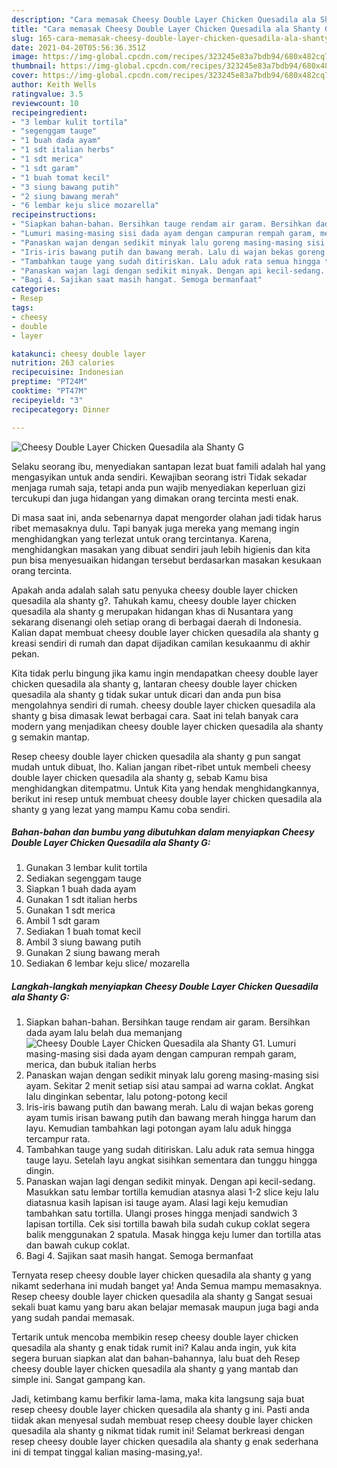 ```yaml
---
description: "Cara memasak Cheesy Double Layer Chicken Quesadila ala Shanty G yang lezat Untuk Jualan"
title: "Cara memasak Cheesy Double Layer Chicken Quesadila ala Shanty G yang lezat Untuk Jualan"
slug: 165-cara-memasak-cheesy-double-layer-chicken-quesadila-ala-shanty-g-yang-lezat-untuk-jualan
date: 2021-04-20T05:56:36.351Z
image: https://img-global.cpcdn.com/recipes/323245e83a7bdb94/680x482cq70/cheesy-double-layer-chicken-quesadila-ala-shanty-g-foto-resep-utama.jpg
thumbnail: https://img-global.cpcdn.com/recipes/323245e83a7bdb94/680x482cq70/cheesy-double-layer-chicken-quesadila-ala-shanty-g-foto-resep-utama.jpg
cover: https://img-global.cpcdn.com/recipes/323245e83a7bdb94/680x482cq70/cheesy-double-layer-chicken-quesadila-ala-shanty-g-foto-resep-utama.jpg
author: Keith Wells
ratingvalue: 3.5
reviewcount: 10
recipeingredient:
- "3 lembar kulit tortila"
- "segenggam tauge"
- "1 buah dada ayam"
- "1 sdt italian herbs"
- "1 sdt merica"
- "1 sdt garam"
- "1 buah tomat kecil"
- "3 siung bawang putih"
- "2 siung bawang merah"
- "6 lembar keju slice mozarella"
recipeinstructions:
- "Siapkan bahan-bahan. Bersihkan tauge rendam air garam. Bersihkan dada ayam lalu belah dua memanjang"
- "Lumuri masing-masing sisi dada ayam dengan campuran rempah garam, merica, dan bubuk italian herbs"
- "Panaskan wajan dengan sedikit minyak lalu goreng masing-masing sisi ayam. Sekitar 2 menit setiap sisi atau sampai ad warna coklat. Angkat lalu dinginkan sebentar, lalu potong-potong kecil"
- "Iris-iris bawang putih dan bawang merah. Lalu di wajan bekas goreng ayam tumis irisan bawang putih dan bawang merah hingga harum dan layu. Kemudian tambahkan lagi potongan ayam lalu aduk hingga tercampur rata."
- "Tambahkan tauge yang sudah ditiriskan. Lalu aduk rata semua hingga tauge layu. Setelah layu angkat sisihkan sementara dan tunggu hingga dingin."
- "Panaskan wajan lagi dengan sedikit minyak. Dengan api kecil-sedang. Masukkan satu lembar tortilla kemudian atasnya alasi 1-2 slice keju lalu diatasnua kasih lapisan isi tauge ayam. Alasi lagi keju kemudian tambahkan satu tortilla. Ulangi proses hingga menjadi sandwich 3 lapisan tortilla. Cek sisi tortilla bawah bila sudah cukup coklat segera balik menggunakan 2 spatula. Masak hingga keju lumer dan tortilla atas dan bawah cukup coklat."
- "Bagi 4. Sajikan saat masih hangat. Semoga bermanfaat"
categories:
- Resep
tags:
- cheesy
- double
- layer

katakunci: cheesy double layer 
nutrition: 263 calories
recipecuisine: Indonesian
preptime: "PT24M"
cooktime: "PT47M"
recipeyield: "3"
recipecategory: Dinner

---
```



![Cheesy Double Layer Chicken Quesadila ala Shanty G](https://img-global.cpcdn.com/recipes/323245e83a7bdb94/680x482cq70/cheesy-double-layer-chicken-quesadila-ala-shanty-g-foto-resep-utama.jpg)

Selaku seorang ibu, menyediakan santapan lezat buat famili adalah hal yang mengasyikan untuk anda sendiri. Kewajiban seorang istri Tidak sekadar menjaga rumah saja, tetapi anda pun wajib menyediakan keperluan gizi tercukupi dan juga hidangan yang dimakan orang tercinta mesti enak.

Di masa  saat ini, anda sebenarnya dapat mengorder olahan jadi tidak harus ribet memasaknya dulu. Tapi banyak juga mereka yang memang ingin menghidangkan yang terlezat untuk orang tercintanya. Karena, menghidangkan masakan yang dibuat sendiri jauh lebih higienis dan kita pun bisa menyesuaikan hidangan tersebut berdasarkan masakan kesukaan orang tercinta. 



Apakah anda adalah salah satu penyuka cheesy double layer chicken quesadila ala shanty g?. Tahukah kamu, cheesy double layer chicken quesadila ala shanty g merupakan hidangan khas di Nusantara yang sekarang disenangi oleh setiap orang di berbagai daerah di Indonesia. Kalian dapat membuat cheesy double layer chicken quesadila ala shanty g kreasi sendiri di rumah dan dapat dijadikan camilan kesukaanmu di akhir pekan.

Kita tidak perlu bingung jika kamu ingin mendapatkan cheesy double layer chicken quesadila ala shanty g, lantaran cheesy double layer chicken quesadila ala shanty g tidak sukar untuk dicari dan anda pun bisa mengolahnya sendiri di rumah. cheesy double layer chicken quesadila ala shanty g bisa dimasak lewat berbagai cara. Saat ini telah banyak cara modern yang menjadikan cheesy double layer chicken quesadila ala shanty g semakin mantap.

Resep cheesy double layer chicken quesadila ala shanty g pun sangat mudah untuk dibuat, lho. Kalian jangan ribet-ribet untuk membeli cheesy double layer chicken quesadila ala shanty g, sebab Kamu bisa menghidangkan ditempatmu. Untuk Kita yang hendak menghidangkannya, berikut ini resep untuk membuat cheesy double layer chicken quesadila ala shanty g yang lezat yang mampu Kamu coba sendiri.

<!--inarticleads1-->

##### Bahan-bahan dan bumbu yang dibutuhkan dalam menyiapkan Cheesy Double Layer Chicken Quesadila ala Shanty G:

1. Gunakan 3 lembar kulit tortila
1. Sediakan segenggam tauge
1. Siapkan 1 buah dada ayam
1. Gunakan 1 sdt italian herbs
1. Gunakan 1 sdt merica
1. Ambil 1 sdt garam
1. Sediakan 1 buah tomat kecil
1. Ambil 3 siung bawang putih
1. Gunakan 2 siung bawang merah
1. Sediakan 6 lembar keju slice/ mozarella




<!--inarticleads2-->

##### Langkah-langkah menyiapkan Cheesy Double Layer Chicken Quesadila ala Shanty G:

1. Siapkan bahan-bahan. Bersihkan tauge rendam air garam. Bersihkan dada ayam lalu belah dua memanjang
<img src="https://img-global.cpcdn.com/steps/6d0630cc174970c2/160x128cq70/cheesy-double-layer-chicken-quesadila-ala-shanty-g-langkah-memasak-1-foto.jpg" alt="Cheesy Double Layer Chicken Quesadila ala Shanty G">1. Lumuri masing-masing sisi dada ayam dengan campuran rempah garam, merica, dan bubuk italian herbs
1. Panaskan wajan dengan sedikit minyak lalu goreng masing-masing sisi ayam. Sekitar 2 menit setiap sisi atau sampai ad warna coklat. Angkat lalu dinginkan sebentar, lalu potong-potong kecil
1. Iris-iris bawang putih dan bawang merah. Lalu di wajan bekas goreng ayam tumis irisan bawang putih dan bawang merah hingga harum dan layu. Kemudian tambahkan lagi potongan ayam lalu aduk hingga tercampur rata.
1. Tambahkan tauge yang sudah ditiriskan. Lalu aduk rata semua hingga tauge layu. Setelah layu angkat sisihkan sementara dan tunggu hingga dingin.
1. Panaskan wajan lagi dengan sedikit minyak. Dengan api kecil-sedang. Masukkan satu lembar tortilla kemudian atasnya alasi 1-2 slice keju lalu diatasnua kasih lapisan isi tauge ayam. Alasi lagi keju kemudian tambahkan satu tortilla. Ulangi proses hingga menjadi sandwich 3 lapisan tortilla. Cek sisi tortilla bawah bila sudah cukup coklat segera balik menggunakan 2 spatula. Masak hingga keju lumer dan tortilla atas dan bawah cukup coklat.
1. Bagi 4. Sajikan saat masih hangat. Semoga bermanfaat




Ternyata resep cheesy double layer chicken quesadila ala shanty g yang nikamt sederhana ini mudah banget ya! Anda Semua mampu memasaknya. Resep cheesy double layer chicken quesadila ala shanty g Sangat sesuai sekali buat kamu yang baru akan belajar memasak maupun juga bagi anda yang sudah pandai memasak.

Tertarik untuk mencoba membikin resep cheesy double layer chicken quesadila ala shanty g enak tidak rumit ini? Kalau anda ingin, yuk kita segera buruan siapkan alat dan bahan-bahannya, lalu buat deh Resep cheesy double layer chicken quesadila ala shanty g yang mantab dan simple ini. Sangat gampang kan. 

Jadi, ketimbang kamu berfikir lama-lama, maka kita langsung saja buat resep cheesy double layer chicken quesadila ala shanty g ini. Pasti anda tiidak akan menyesal sudah membuat resep cheesy double layer chicken quesadila ala shanty g nikmat tidak rumit ini! Selamat berkreasi dengan resep cheesy double layer chicken quesadila ala shanty g enak sederhana ini di tempat tinggal kalian masing-masing,ya!.

